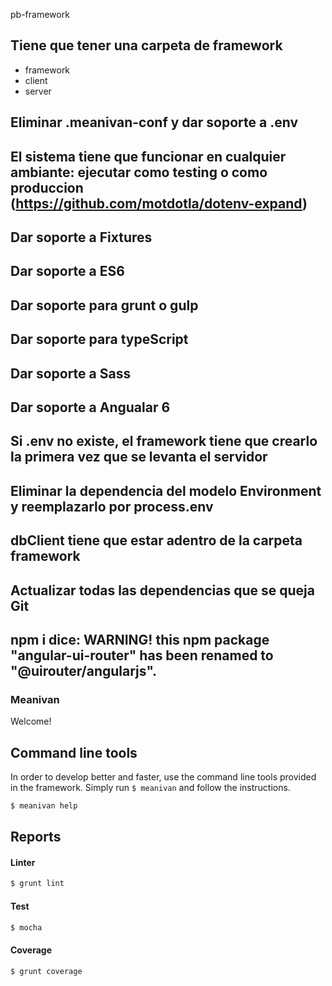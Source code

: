 pb-framework

## Tiene que tener una carpeta de framework
  - framework
  - client
  - server

## Eliminar .meanivan-conf y dar soporte a .env
## El sistema tiene que funcionar en cualquier ambiante: ejecutar como testing o como produccion (https://github.com/motdotla/dotenv-expand)
## Dar soporte a Fixtures
## Dar soporte a ES6
## Dar soporte para grunt o gulp
## Dar soporte para typeScript
## Dar soporte a Sass
## Dar soporte a Angualar 6
## Si .env no existe, el framework tiene que crearlo la primera vez que se levanta el servidor
## Eliminar la dependencia del modelo Environment y reemplazarlo por process.env
## dbClient tiene que estar adentro de la carpeta framework
## Actualizar todas las dependencias que se queja Git
## npm i dice: WARNING! this npm package "angular-ui-router" has been renamed to "@uirouter/angularjs".

### Meanivan

Welcome!

## Command line tools

In order to develop better and faster, use the command line tools provided in the framework. Simply run `$ meanivan` and follow the instructions.

```bash
$ meanivan help
```

## Reports

#### Linter
```bash
$ grunt lint
```

#### Test
```bash
$ mocha
```

#### Coverage
```bash
$ grunt coverage
```
